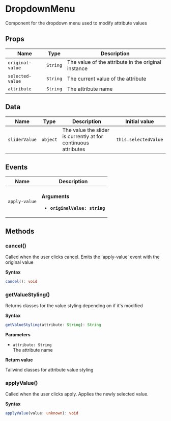 # DropdownMenu

Component for the dropdown menu used to modify attribute values

## Props

| Name             | Type     | Description                                         |
| ---------------- | -------- | --------------------------------------------------- |
| `original-value` | `String` | The value of the attribute in the original instance |
| `selected-value` | `String` | The current value of the attribute                  |
| `attribute`      | `String` | The attribute name                                  |

## Data

| Name          | Type     | Description                                                    | Initial value        |
| ------------- | -------- | -------------------------------------------------------------- | -------------------- |
| `sliderValue` | `object` | The value the slider is currently at for continuous attributes | `this.selectedValue` |

## Events

| Name          | Description                                                          |
| ------------- | -------------------------------------------------------------------- |
| `apply-value` | <br/>**Arguments**<br/><ul><li>**`originalValue: string`**</li></ul> |

## Methods

### cancel()

Called when the user clicks cancel.
Emits the 'apply-value' event with the original value

**Syntax**

```typescript
cancel(): void
```

### getValueStyling()

Returns classes for the value styling depending on if it's modified

**Syntax**

```typescript
getValueStyling(attribute: String): String
```

**Parameters**

- `attribute: String`<br/>
  The attribute name

**Return value**

Tailwind classes for attribute value styling

### applyValue()

Called when the user clicks apply.
Applies the newly selected value.

**Syntax**

```typescript
applyValue(value: unknown): void
```

